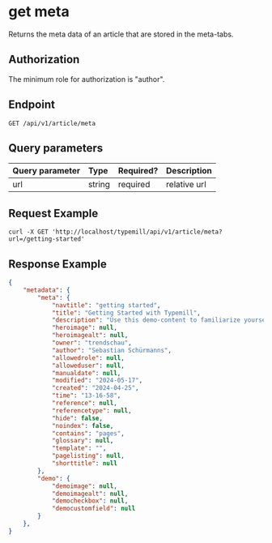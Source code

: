 # get meta

Returns the meta data of an article that are stored in the meta-tabs.

## Authorization

The minimum role for authorization is "author".

## Endpoint

```http
GET /api/v1/article/meta
```

## Query parameters

| Query parameter | Type | Required? | Description | 
|:---|:---|:---|:---|
| url | string | required | relative url |

## Request Example

```curl
curl -X GET 'http://localhost/typemill/api/v1/article/meta?url=/getting-started'
```

## Response Example

```json
{
    "metadata": {
        "meta": {
            "navtitle": "getting started",
            "title": "Getting Started with Typemill",
            "description": "Use this demo-content to familiarize yourself with Typemill. Not sure where to start?",
            "heroimage": null,
            "heroimagealt": null,
            "owner": "trendschau",
            "author": "Sebastian Schürmanns",
            "allowedrole": null,
            "alloweduser": null,
            "manualdate": null,
            "modified": "2024-05-17",
            "created": "2024-04-25",
            "time": "13-16-58",
            "reference": null,
            "referencetype": null,
            "hide": false,
            "noindex": false,
            "contains": "pages",
            "glossary": null,
            "template": "",
            "pagelisting": null,
            "shorttitle": null
        },
        "demo": {
            "demoimage": null,
            "demoimagealt": null,
            "democheckbox": null,
            "democustomfield": null
        }
    },
}
```


